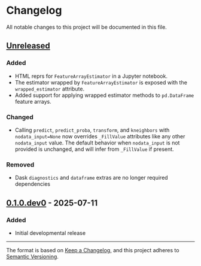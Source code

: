 # Changelog

All notable changes to this project will be documented in this file.

## [Unreleased]

### Added

- HTML reprs for `FeatureArrayEstimator` in a Jupyter notebook.
- The estimator wrapped by `FeatureArrayEstimator` is exposed with the `wrapped_estimator` attribute.
- Added support for applying wrapped estimator methods to `pd.DataFrame` feature arrays.

### Changed

- Calling `predict`, `predict_proba`, `transform`, and `kneighbors` with `nodata_input=None` now overrides `_FillValue` attributes like any other `nodata_input` value. The default behavior when `nodata_input` is not provided is unchanged, and will infer from `_FillValue` if present.

### Removed

- Dask `diagnostics` and `dataframe` extras are no longer required dependencies

## [0.1.0.dev0] - 2025-07-11

### Added

- Initial developmental release

---

The format is based on [Keep a Changelog](https://keepachangelog.com/en/1.1.0/),
and this project adheres to [Semantic Versioning](https://semver.org/spec/v2.0.0.html).

[unreleased]: https://github.com/lemma-osu/sklearn-raster/compare/v0.1.0.dev0...HEAD
[0.1.0.dev0]: https://github.com/lemma-osu/sklearn-raster/releases/tag/v0.1.0.dev0
